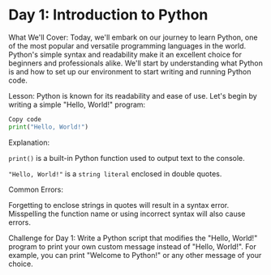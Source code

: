 # Day 1: Introduction to Python

What We'll Cover:
Today, we'll embark on our journey to learn Python, one of the most popular and versatile programming languages in the world. Python's simple syntax and readability make it an excellent choice for beginners and professionals alike. We'll start by understanding what Python is and how to set up our environment to start writing and running Python code.

Lesson:
Python is known for its readability and ease of use. Let's begin by writing a simple "Hello, World!" program:

```python
Copy code
print("Hello, World!")
```
Explanation:

`print()` is a built-in Python function used to output text to the console.

`"Hello, World!"` is a `string literal` enclosed in double quotes.

Common Errors:

Forgetting to enclose strings in quotes will result in a syntax error.
Misspelling the function name or using incorrect syntax will also cause errors.


Challenge for Day 1:
Write a Python script that modifies the "Hello, World!" program to print your own custom message instead of "Hello, World!". For example, you can print "Welcome to Python!" or any other message of your choice.

